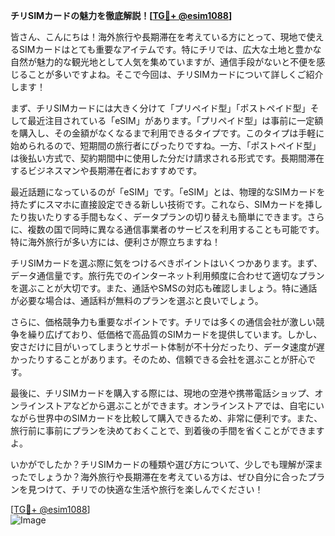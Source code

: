 **チリSIMカードの魅力を徹底解説！[[TG💪+ @esim1088](https://t.me/s/esim1088)]**

皆さん、こんにちは！海外旅行や長期滞在を考えている方にとって、現地で使えるSIMカードはとても重要なアイテムです。特にチリでは、広大な土地と豊かな自然が魅力的な観光地として人気を集めていますが、通信手段がないと不便を感じることが多いですよね。そこで今回は、チリSIMカードについて詳しくご紹介します！

まず、チリSIMカードには大きく分けて「プリペイド型」「ポストペイド型」そして最近注目されている「eSIM」があります。「プリペイド型」は事前に一定額を購入し、その金額がなくなるまで利用できるタイプです。このタイプは手軽に始められるので、短期間の旅行者にぴったりですね。一方、「ポストペイド型」は後払い方式で、契約期間中に使用した分だけ請求される形式です。長期間滞在するビジネスマンや長期滞在者におすすめです。

最近話題になっているのが「eSIM」です。「eSIM」とは、物理的なSIMカードを持たずにスマホに直接設定できる新しい技術です。これなら、SIMカードを挿したり抜いたりする手間もなく、データプランの切り替えも簡単にできます。さらに、複数の国で同時に異なる通信事業者のサービスを利用することも可能です。特に海外旅行が多い方には、便利さが際立ちますね！

チリSIMカードを選ぶ際に気をつけるべきポイントはいくつかあります。まず、データ通信量です。旅行先でのインターネット利用頻度に合わせて適切なプランを選ぶことが大切です。また、通話やSMSの対応も確認しましょう。特に通話が必要な場合は、通話料が無料のプランを選ぶと良いでしょう。

さらに、価格競争力も重要なポイントです。チリでは多くの通信会社が激しい競争を繰り広げており、低価格で高品質のSIMカードを提供しています。しかし、安さだけに目がいってしまうとサポート体制が不十分だったり、データ速度が遅かったりすることがあります。そのため、信頼できる会社を選ぶことが肝心です。

最後に、チリSIMカードを購入する際には、現地の空港や携帯電話ショップ、オンラインストアなどから選ぶことができます。オンラインストアでは、自宅にいながら世界中のSIMカードを比較して購入できるため、非常に便利です。また、旅行前に事前にプランを決めておくことで、到着後の手間を省くことができますよ。

いかがでしたか？チリSIMカードの種類や選び方について、少しでも理解が深まったでしょうか？海外旅行や長期滞在を考えている方は、ぜひ自分に合ったプランを見つけて、チリでの快適な生活や旅行を楽しんでください！

[[TG💪+ @esim1088](https://t.me/s/esim1088)]  
![Image](https://i.postimg.cc/Y0z9fWf4/image.png)